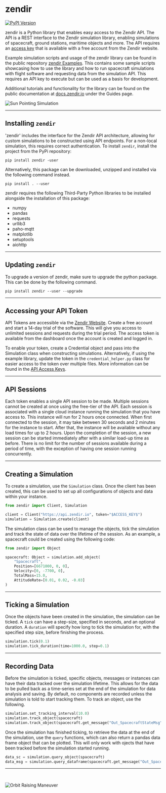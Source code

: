# zendir

[![PyPI Version](https://img.shields.io/pypi/v/zendir.svg)](https://pypi.org/project/zendir/)

zendir is a Python library that enables easy access to the Zendir API. The API is a REST interface to the Zendir simulation library, enabling simulations of spacecraft, ground stations, maritime objects and more. The API requires an [access key](#accessing-your-api-token) that is available with a free account from the Zendir website.

Example simulation scripts and usage of the zendir library can be found in the public repository [zendir Examples](https://github.com/zendir-dev/zendir-py-examples). This contains some sample scripts showcasing how to use the library and how to run spacecraft simulations with flight software and requesting data from the simulation API. This requires an API key to execute but can be used as a basis for development.

Additional tutorials and functionality for the library can be found on the public documentation at [docs.zendir.io](https://docs.zendir.io) under the Guides page.

![Sun Pointing Simulation](https://docs.zendir.io/v1.1/articles/Zendir/guides/Python/GettingStarted/images/image.png)

---

## Installing `zendir`

'zendir' includes the interface for the Zendir API architecture, allowing for custom simulations to be constructed using API endpoints. For a non-local simulation, this requires correct authentication. To install `zendir`, install the project from the PyPi repository:

`
pip install zendir -user
`

Alternatively, this package can be downloaded, unzipped and installed via the following command instead.

`
pip install . --user
`

zendir requires the following Third-Party Python libraries to be installed alongside the installation of this package: 
- numpy
- pandas
- requests
- urllib3
- paho-mqtt
- matplotlib
- setuptools
- aiohttp

---

## Updating `zendir`

To upgrade a version of zendir, make sure to upgrade the python package. This can be done by the following command.

`
pip install zendir --user --upgrade
`

---

## Accessing your API Token

API Tokens are accessible via the [Zendir Website](https://www.zendir.io/account/log-in). Create a free account and start a 14-day trial of the software. This will give you access to unlimited sessions and requests during the trial period. The access token is available from the dashboard once the account is created and logged in.

To enable your token, create a Credential object and pass into the Simulation class when constructing simulations. Alternatively, if using the example library, update the token in the `credential_helper.py` class for easier access to the token over multiple files. More information can be found in the [API Access Keys](https://docs.zendir.io/v1.1/articles/Zendir/guides/Python/GettingStarted/3_APIAccessKeys/index.html).

---

## API Sessions

Each token enables a single API session to be made. Multiple sessions cannot be created at once using the free-tier of the API. Each session is associated with a single cloud instance running the simulation that you have access to. This instance will run for 2 hours once connected. When first connected to the session, it may take between 30 seconds and 2 minutes for the instance to start. After that, the instance will be available without any load times for up to 2 hours. Upon the completion of the session, a new session can be started immediately after with a similar load-up time as before. There is no limit for the number of sessions available during a period of time, with the exception of having one session running concurrently.

---

## Creating a Simulation

To create a simulation, use the `Simulation` class. Once the client has been created, this can be used to set up all configurations of objects and data within your instance.

```python
from zendir import Client, Simulation

client = Client("https://api.zendir.io", token="$ACCESS_KEY$")
simulation = Simulation.create(client)
```

The simulation class can be used to manage the objects, tick the simulation and track the state of data over the lifetime of the session. As an example, a spacecraft could be created using the following code:

```python
from zendir import Object

spacecraft: Object = simulation.add_object(
    "Spacecraft",
    Position=[6671000, 0, 0],
    Velocity=[0, -7700, 0],
    TotalMass=15.0,
    AttitudeRate=[0.01, 0.02, -0.03]
)
```

---

## Ticking a Simulation

Once the objects have been created in the simulation, the simulation can be ticked. A `tick` can have a step-size, specified in seconds, and an optional duration. A `duration` will specify how long to tick the simulation for, with the specified step size, before finishing the process.

```python
simulation.tick(0.1)
simulation.tick_duration(time=1000.0, step=0.1)
```

---

## Recording Data

Before the simulation is ticked, specific objects, messages or instances can have their data tracked over the simulation lifetime. This allows for the data to be pulled back as a time-series set at the end of the simulation for data analysis and saving. By default, no components are recorded unless the simulation is told to start tracking them. To track an object, use the following.

```python
simulation.set_tracking_interval(10.0)
simulation.track_object(spacecraft)
simulation.track_object(spacecraft.get_message("Out_SpacecraftStateMsg"))
```

Once the simulation has finished ticking, to retrieve the data at the end of the simulation, use the `query` functions, which can also return a pandas data frame object that can be plotted. This will only work with ojects that have been tracked before the simulation started running.

```python
data_sc = simulation.query_object(spacecraft)
data_msg = simulation.query_dataframe(spacecraft.get_message("Out_SpacecraftStateMsg"))
```

---

</br>

![Orbit Raising Maneuver](https://docs.zendir.io/v1.0/articles/Zendir/guides/images/image_2.png)
